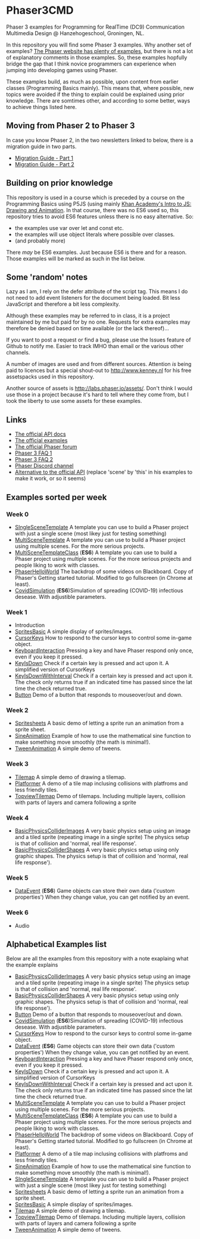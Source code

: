 # Phaser3CMD

Phaser 3 examples for Programming for RealTime (DC9) Communication Multimedia Design @ Hanzehogeschool, Groningen, NL.

In this repository you will find some Phaser 3 examples. Why another set of examples? [The Phaser website has plenty of examples](https://phaser.io/examples/), but there is not a lot of explanatory comments in those examples. So, these examples hopfully bridge the gap that I think novice programmers can experience when jumping into developing games using Phaser.

These examples build, as much as possible, upon content from earlier classes (Programming Basics mainly). This means that, where possible, new topics were avoided if the thing to explain could be explained using prior knowledge. There are somtimes other, and according to some better, ways to achieve things listed here.

## Moving from Phaser 2 to Phaser 3

In case you know Phaser 2, in the two newsletters linked to below, there is a migration guide in two parts.

* [Migration Guide - Part 1](https://madmimi.com/p/a022cb)
* [Migration Guide - Part 2](https://madmimi.com/p/ff68db)

## Building on prior knowledge

This repository is used in a course which is preceded by a course on the Programming Basics using P5JS (using mainly [Khan Academy's Intro to JS: Drawing and Animation](https://www.khanacademy.org/computing/computer-programming/programming). In that course, there was no ES6 used so, this repository tries to avoid ES6 features unless there is no easy alternative. So:

* the examples use var over let and const etc.
* the examples will use object literals where possible over classes.
* (and probably more)

There _may_ be ES6 examples. Just because ES6 is there and for a reason. Those examples will be marked as such in the list below.

## Some 'random' notes

Lazy as I am, I rely on the defer attribute of the script tag. This means I do not need to add event listeners for the document being loaded. Bit less JavaScript and therefore a bit less complexity.

Although these examples may be referred to in class, it is a project maintained by me but paid for by no one. Requests for extra examples may therefore be denied based on time available (or the lack thereof)...

If you want to post a request or find a bug, please use the Issues feature of Github to notify me. Easier to track IMHO than email or the various other channels.

A number of images are used and from different sources. Attention _is_ being paid to licences but a special shout-out to <http://www.kenney.nl> for his free assetspacks used in this repository.

Another source of assets is <http://labs.phaser.io/assets/>. Don't think I would use those in a project because it's hard to tell where they come from, but I took the liberty to use some assets for these examples.

## Links

* [The official API docs](https://photonstorm.github.io/phaser3-docs/)
* [The official examples](https://phaser.io/examples/)
* [The official Phaser forum](https://phaser.discourse.group)
* [Phaser 3 FAQ 1](https://github.com/phaser-discord/community/blob/master/FAQ.md)
* [Phaser 3 FAQ 2](https://github.com/samme/phaser3-faq)
* [Phaser Discord channel](https://discord.gg/phaser)
* [Alternative to the official API](https://rexrainbow.github.io/phaser3-rex-notes/docs/site/index.html) (replace 'scene' by 'this' in his examples to make it work, or so it seems)

## Examples sorted per week

### Week 0

* [SIngleSceneTemplate](https://github.com/manno-xx/Phaser3CMD/tree/master/SIngleSceneTemplate) A template you can use to build a Phaser project with just a single scene (most likey just for testing something)
* [MultiSceneTemplate](https://github.com/manno-xx/Phaser3CMD/tree/master/MultiSceneTemplate) A template you can use to build a Phaser project using multiple scenes. For the more serious projects.
* [MultiSceneTemplateClass](https://github.com/manno-xx/Phaser3CMD/tree/master/MultiSceneTemplateClass) (**ES6**) A template you can use to build a Phaser project using multiple scenes. For the more serious projects and people liking to work with classes.
* [PhaserHelloWorld](https://github.com/manno-xx/Phaser3CMD/tree/master/PhaserHelloWorld) The backdrop of some videos on Blackboard. Copy of Phaser's Getting started tutorial. Modified to go fullscreen (in Chrome at least).
* [CovidSimulation](https://github.com/manno-xx/Phaser3CMD/tree/master/CovidSimulation) (**ES6**)Simulation of spreading (COVID-19) infectious desease. With adjustible parameters.

### Week 1

* Introduction
* [SpritesBasic](https://github.com/manno-xx/Phaser3CMD/tree/master/SpritesBasic) A simple display of sprites/images.
* [CursorKeys](https://github.com/manno-xx/Phaser3CMD/tree/master/CursorKeys) How to respond to the cursor keys to control some in-game object.
* [KeyboardInteraction](https://github.com/manno-xx/Phaser3CMD/tree/master/KeyboardInteraction) Pressing a key and have Phaser respond only once, even if you keep it pressed.
* [KeyIsDown](https://github.com/manno-xx/Phaser3CMD/tree/master/KeyIsDown) Check if a certain key is pressed and act upon it. A simplified version of CursorKeys
* [KeyIsDownWithInterval](https://github.com/manno-xx/Phaser3CMD/tree/master/KeyIsDownWithInterval) Check if a certain key is pressed and act upon it. The check only returns true if an indicated time has passed since the lat time the check returned true.
* [Button](https://github.com/manno-xx/Phaser3CMD/tree/master/Button) Demo of a button that responds to mouseover/out and down.

### Week 2

* [Spritesheets](https://github.com/manno-xx/Phaser3CMD/tree/master/Spritesheets) A basic demo of letting a sprite run an animation from a sprite sheet.
* [SineAnimation](https://github.com/manno-xx/Phaser3CMD/tree/master/SineAnimation) Example of how to use the mathematical sine function to make something move smoothly (the math is minimal!).
* [TweenAnimation](https://github.com/manno-xx/Phaser3CMD/tree/master/TweenAnimation) A simple demo of tweens.

### Week 3

* [Tilemap](https://github.com/manno-xx/Phaser3CMD/tree/master/Tilemap) A simple demo of drawing a tilemap.
* [Platformer](https://github.com/manno-xx/Phaser3CMD/tree/master/Platformer) A demo of a tile map inclusing collisions with platfroms and less friendly tiles.
* [TopviewTilemap](https://github.com/manno-xx/Phaser3CMD/tree/master/TopviewTilemap) Demo of tilemaps. Including multiple layers, collision with parts of layers and camera following a sprite

### Week 4

* [BasicPhysicsColliderImages](https://github.com/manno-xx/Phaser3CMD/tree/master/BasicPhysicsColliderImages) A very basic physics setup using an image and a tiled sprite (repeating image in a single sprite) The physics setup is that of collision and 'normal, real life response'.
* [BasicPhysicsColliderShapes](https://github.com/manno-xx/Phaser3CMD/tree/master/BasicPhysicsColliderShapes) A very basic physics setup using only graphic shapes. The physics setup is that of collision and 'normal, real life response').

### Week 5

* [DataEvent](https://github.com/manno-xx/Phaser3CMD/tree/master/DataEvent) (**ES6**) Game objects can store their own data ('custom properties') When they change value, you can get notified by an event.

### Week 6

* Audio

## Alphabetical Examples list

Below are all the examples from this repository with a note exaplaing what the example explains

* [BasicPhysicsColliderImages](https://github.com/manno-xx/Phaser3CMD/tree/master/BasicPhysicsColliderImages) A very basic physics setup using an image and a tiled sprite (repeating image in a single sprite) The physics setup is that of collision and 'normal, real life response'.
* [BasicPhysicsColliderShapes](https://github.com/manno-xx/Phaser3CMD/tree/master/BasicPhysicsColliderShapes) A very basic physics setup using only graphic shapes. The physics setup is that of collision and 'normal, real life response').
* [Button](https://github.com/manno-xx/Phaser3CMD/tree/master/Button) Demo of a button that responds to mouseover/out and down.
* [CovidSimulation](https://github.com/manno-xx/Phaser3CMD/tree/master/CovidSimulation) (**ES6**)Simulation of spreading (COVID-19) infectious desease. With adjustible parameters.
* [CursorKeys](https://github.com/manno-xx/Phaser3CMD/tree/master/CursorKeys) How to respond to the cursor keys to control some in-game object.
* [DataEvent](https://github.com/manno-xx/Phaser3CMD/tree/master/DataEvent) (**ES6**) Game objects can store their own data ('custom properties') When they change value, you can get notified by an event.
* [KeyboardInteraction](https://github.com/manno-xx/Phaser3CMD/tree/master/KeyboardInteraction) Pressing a key and have Phaser respond only once, even if you keep it pressed.
* [KeyIsDown](https://github.com/manno-xx/Phaser3CMD/tree/master/KeyIsDown) Check if a certain key is pressed and act upon it. A simplified version of CursorKeys
* [KeyIsDownWithInterval](https://github.com/manno-xx/Phaser3CMD/tree/master/KeyIsDownWithInterval) Check if a certain key is pressed and act upon it. The check only returns true if an indicated time has passed since the lat time the check returned true.
* [MultiSceneTemplate](https://github.com/manno-xx/Phaser3CMD/tree/master/MultiSceneTemplate) A template you can use to build a Phaser project using multiple scenes. For the more serious projects.
* [MultiSceneTemplateClass](https://github.com/manno-xx/Phaser3CMD/tree/master/MultiSceneTemplateClass) (**ES6**) A template you can use to build a Phaser project using multiple scenes. For the more serious projects and people liking to work with classes.
* [PhaserHelloWorld](https://github.com/manno-xx/Phaser3CMD/tree/master/PhaserHelloWorld) The backdrop of some videos on Blackboard. Copy of Phaser's Getting started tutorial. Modified to go fullscreen (in Chrome at least).
* [Platformer](https://github.com/manno-xx/Phaser3CMD/tree/master/Platformer) A demo of a tile map inclusing collisions with platfroms and less friendly tiles.
* [SineAnimation](https://github.com/manno-xx/Phaser3CMD/tree/master/SineAnimation) Example of how to use the mathematical sine function to make something move smoothly (the math is minimal!).
* [SIngleSceneTemplate](https://github.com/manno-xx/Phaser3CMD/tree/master/SIngleSceneTemplate) A template you can use to build a Phaser project with just a single scene (most likey just for testing something)
* [Spritesheets](https://github.com/manno-xx/Phaser3CMD/tree/master/Spritesheets) A basic demo of letting a sprite run an animation from a sprite sheet.
* [SpritesBasic](https://github.com/manno-xx/Phaser3CMD/tree/master/SpritesBasic) A simple display of sprites/images.
* [Tilemap](https://github.com/manno-xx/Phaser3CMD/tree/master/Tilemap) A simple demo of drawing a tilemap.
* [TopviewTilemap](https://github.com/manno-xx/Phaser3CMD/tree/master/TopviewTilemap) Demo of tilemaps. Including multiple layers, collision with parts of layers and camera following a sprite
* [TweenAnimation](https://github.com/manno-xx/Phaser3CMD/tree/master/TweenAnimation) A simple demo of tweens.

